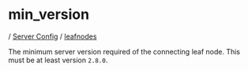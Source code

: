 # min_version

/ [Server Config](../../README.md) / [leafnodes](../README.md) 

The minimum server version required of the connecting
leaf node. This must be at least version `2.8.0`.

